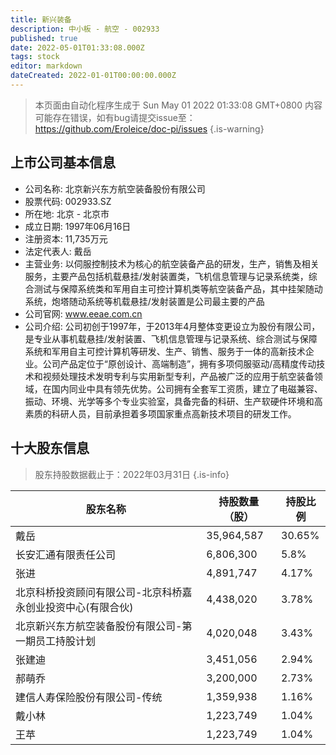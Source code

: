 ```yaml
---
title: 新兴装备
description: 中小板 - 航空 - 002933
published: true
date: 2022-05-01T01:33:08.000Z
tags: stock
editor: markdown
dateCreated: 2022-01-01T00:00:00.000Z
---
```


> 本页面由自动化程序生成于 Sun May 01 2022 01:33:08 GMT+0800
> 内容可能存在错误，如有bug请提交issue至：https://github.com/Eroleice/doc-pi/issues
{.is-warning}

## 上市公司基本信息
- 公司名称: 北京新兴东方航空装备股份有限公司
- 股票代码: 002933.SZ
- 所在地: 北京 - 北京市
- 成立日期: 1997年06月16日
- 注册资本: 11,735万元
- 法定代表人: 戴岳
- 主营业务: 以伺服控制技术为核心的航空装备产品的研发，生产，销售及相关服务，主要产品包括机载悬挂/发射装置类，飞机信息管理与记录系统类，综合测试与保障系统类和军用自主可控计算机类等航空装备产品，其中挂架随动系统，炮塔随动系统等机载悬挂/发射装置是公司最主要的产品
- 公司官网: www.eeae.com.cn
- 公司介绍: 公司初创于1997年，于2013年4月整体变更设立为股份有限公司，是专业从事机载悬挂/发射装置、飞机信息管理与记录系统、综合测试与保障系统和军用自主可控计算机等研发、生产、销售、服务于一体的高新技术企业。公司产品定位于“原创设计、高端制造”，拥有多项伺服驱动/高精度传动技术和视频处理技术发明专利与实用新型专利，产品被广泛的应用于航空装备领域，在国内同业中具有领先优势。公司拥有全套军工资质，建立了电磁兼容、振动、环境、光学等多个专业实验室，具备完备的科研、生产软硬件环境和高素质的科研人员，目前承担着多项国家重点高新技术项目的研发工作。


## 十大股东信息
> 股东持股数据截止于：2022年03月31日
{.is-info}

| 股东名称 | 持股数量（股） | 持股比例 |
| --- | --- | --- |
| 戴岳 | 35,964,587 | 30.65% |
| 长安汇通有限责任公司 | 6,806,300 | 5.8% |
| 张进 | 4,891,747 | 4.17% |
| 北京科桥投资顾问有限公司-北京科桥嘉永创业投资中心(有限合伙) | 4,438,020 | 3.78% |
| 北京新兴东方航空装备股份有限公司-第一期员工持股计划 | 4,020,048 | 3.43% |
| 张建迪 | 3,451,056 | 2.94% |
| 郝萌乔 | 3,200,000 | 2.73% |
| 建信人寿保险股份有限公司-传统 | 1,359,938 | 1.16% |
| 戴小林 | 1,223,749 | 1.04% |
| 王苹 | 1,223,749 | 1.04% |




